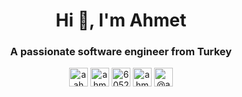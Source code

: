 <h1 align="center">Hi 👋, I'm Ahmet</h1>
<h3 align="center">A passionate software engineer from Turkey</h3>


<p align="center">
  <a href="https://twitter.com/aahmeturganci" target="blank"><img align="center" src="https://cdn.jsdelivr.net/npm/simple-icons@3.0.1/icons/twitter.svg" alt="aahmeturganci" height="30" width="30" /></a>
  <a href="https://linkedin.com/in/ahmet-urganci" target="blank"><img align="center" src="https://cdn.jsdelivr.net/npm/simple-icons@3.0.1/icons/linkedin.svg" alt="ahmet-urganci" height="30" width="30" /></a>
  <a href="https://stackoverflow.com/users/6052427" target="blank"><img align="center" src="https://cdn.jsdelivr.net/npm/simple-icons@3.0.1/icons/stackoverflow.svg" alt="6052427" height="30" width="30" /></a>
  <a href="https://dribbble.com/ahmeturganci" target="blank"><img align="center" src="https://cdn.jsdelivr.net/npm/simple-icons@3.0.1/icons/dribbble.svg" alt="ahmeturganci" height="30" width="30" /></a>
  <a href="https://medium.com/@ahmeturganci" target="blank"><img align="center" src="https://cdn.jsdelivr.net/npm/simple-icons@3.0.1/icons/medium.svg" alt="@ahmeturganci" height="30" width="30" /></a>
</p>
